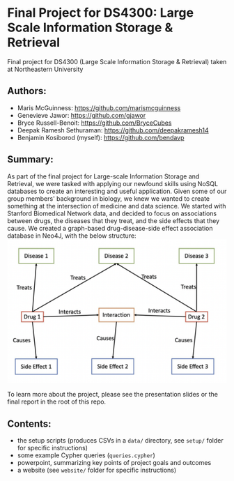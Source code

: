 # Final Project for DS4300: Large Scale Information Storage & Retrieval

Final project for DS4300 (Large Scale Information Storage & Retrieval) taken at
Northeastern University

## Authors:

- Maris McGuinness: <https://github.com/marismcguinness>
- Genevieve Jawor: <https://github.com/gjawor>
- Bryce Russell-Benoit: <https://github.com/BryceCubes>
- Deepak Ramesh Sethuraman: <https://github.com/deepakramesh14>
- Benjamin Kosiborod (myself): <https://github.com/bendavp>

## Summary:

As part of the final project for Large-scale Information Storage and Retrieval,
we were tasked with applying our newfound skills using NoSQL databases to create
an interesting and useful application. Given some of our group members'
background in biology, we knew we wanted to create something at the intersection
of medicine and data science. We started with Stanford Biomedical Network data,
and decided to focus on associations between drugs, the diseases that they
treat, and the side effects that they cause. We created a graph-based
drug-disease-side effect association database in Neo4J, with the below
structure:
![Graph "Schema"](graph_image.png)

To learn more about the project, please see the presentation slides or the final
report in the root of this repo.

## Contents:

- the setup scripts (produces CSVs in a `data/` directory, see `setup/` folder
  for specific instructions)
- some example Cypher queries (`queries.cypher`)
- powerpoint, summarizing key points of project goals and outcomes
- a website (see `website/` folder for specific instructions)
